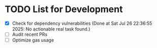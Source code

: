 # TODO List for Development

- [x] Check for dependency vulnerabilities  (Done at Sat Jul 26 22:36:55 2025: No actionable real task found.)
- [ ] Audit recent PRs
- [ ] Optimize gas usage